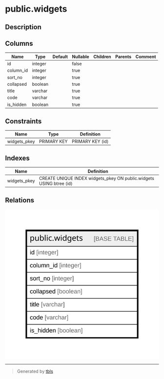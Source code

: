 # public.widgets

## Description

## Columns

| Name | Type | Default | Nullable | Children | Parents | Comment |
| ---- | ---- | ------- | -------- | -------- | ------- | ------- |
| id | integer |  | false |  |  |  |
| column_id | integer |  | true |  |  |  |
| sort_no | integer |  | true |  |  |  |
| collapsed | boolean |  | true |  |  |  |
| title | varchar |  | true |  |  |  |
| code | varchar |  | true |  |  |  |
| is_hidden | boolean |  | true |  |  |  |

## Constraints

| Name | Type | Definition |
| ---- | ---- | ---------- |
| widgets_pkey | PRIMARY KEY | PRIMARY KEY (id) |

## Indexes

| Name | Definition |
| ---- | ---------- |
| widgets_pkey | CREATE UNIQUE INDEX widgets_pkey ON public.widgets USING btree (id) |

## Relations

![er](public.widgets.svg)

---

> Generated by [tbls](https://github.com/k1LoW/tbls)

